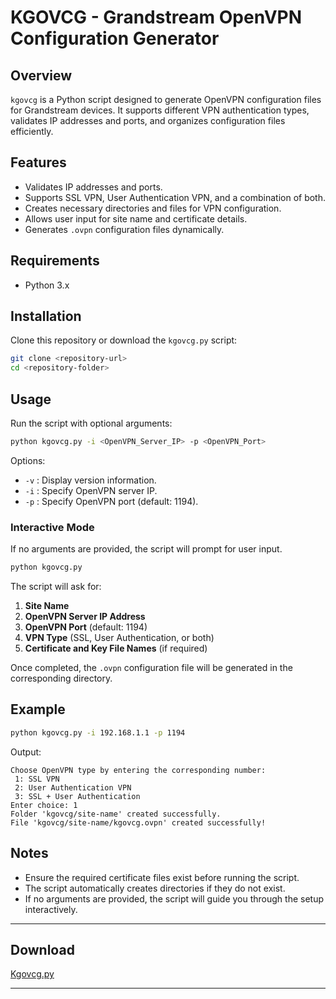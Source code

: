 # KGOVCG - Grandstream OpenVPN Configuration Generator

## Overview
`kgovcg` is a Python script designed to generate OpenVPN configuration files for Grandstream devices. It supports different VPN authentication types, validates IP addresses and ports, and organizes configuration files efficiently.

## Features
- Validates IP addresses and ports.
- Supports SSL VPN, User Authentication VPN, and a combination of both.
- Creates necessary directories and files for VPN configuration.
- Allows user input for site name and certificate details.
- Generates `.ovpn` configuration files dynamically.

## Requirements
- Python 3.x

## Installation
Clone this repository or download the `kgovcg.py` script:
```bash
git clone <repository-url>
cd <repository-folder>
```

## Usage
Run the script with optional arguments:
```bash
python kgovcg.py -i <OpenVPN_Server_IP> -p <OpenVPN_Port>
```
Options:
- `-v` : Display version information.
- `-i` : Specify OpenVPN server IP.
- `-p` : Specify OpenVPN port (default: 1194).

### Interactive Mode
If no arguments are provided, the script will prompt for user input.
```bash
python kgovcg.py
```
The script will ask for:
1. **Site Name**
2. **OpenVPN Server IP Address**
3. **OpenVPN Port** (default: 1194)
4. **VPN Type** (SSL, User Authentication, or both)
5. **Certificate and Key File Names** (if required)

Once completed, the `.ovpn` configuration file will be generated in the corresponding directory.

## Example
```bash
python kgovcg.py -i 192.168.1.1 -p 1194
```
Output:
```
Choose OpenVPN type by entering the corresponding number:
 1: SSL VPN
 2: User Authentication VPN
 3: SSL + User Authentication
Enter choice: 1
Folder 'kgovcg/site-name' created successfully.
File 'kgovcg/site-name/kgovcg.ovpn' created successfully!
```

## Notes
- Ensure the required certificate files exist before running the script.
- The script automatically creates directories if they do not exist.
- If no arguments are provided, the script will guide you through the setup interactively.

---

## Download
[Kgovcg.py](https://karan-modh.tech/download/kgovcg.py)

---
